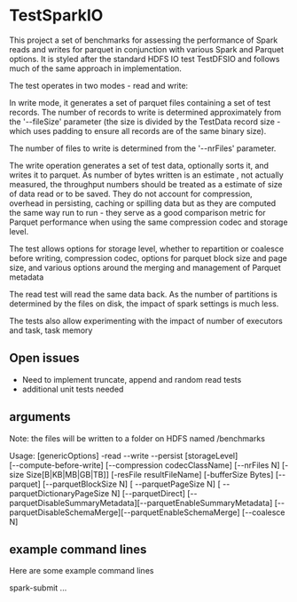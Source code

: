 # TestSparkIO
This project a set of benchmarks for assessing the performance of Spark reads and writes for parquet in conjunction 
with various Spark and Parquet options. It is styled after the standard HDFS IO test TestDFSIO and follows much of 
the same approach in implementation.

The test operates in two modes - read and write:

In write mode, it generates a set of parquet files containing a set of test records. The number of records to write is 
determined approximately from the '--fileSize' parameter (the size is divided by the TestData record size - which uses 
padding to ensure all records are of the same binary size).

The number of files to write is determined from the '--nrFiles' parameter.

The write operation generates a set of test data, optionally sorts it, and writes it to parquet. As number of bytes written 
is an estimate , not actually measured, the throughput numbers should be treated as a estimate of size of data read 
or to be saved. They do not account for compression, overhead in persisting, caching or spilling data but as they 
are computed the same way run to run - they serve as a good comparison metric for Parquet performance when using the same 
compression codec and storage level.

The test allows options for storage level, whether to repartition or coalesce before writing, compression codec, options
for parquet block size and page size, and various options around the merging and management of Parquet metadata

The read test will read the same data back. As the number of partitions is determined by the files on disk, the impact of spark 
settings is much less.

The tests also allow experimenting with the impact of number of executors and task, task memory 




## Open issues
* Need to implement truncate, append and random read tests
* additional unit tests needed

## arguments

Note: the files will be written to a folder on HDFS named /benchmarks

Usage: <appname>
               [genericOptions]
               -read 
               --write 
               --persist [storageLevel]   
               [--compute-before-write]
               [--compression codecClassName]
               [--nrFiles N] 
               [-size Size[B|KB|MB|GB|TB]] 
               [-resFile resultFileName] [-bufferSize Bytes]
               [--parquet] [--parquetBlockSize N] [ --parquetPageSize N] [ --parquetDictionaryPageSize N]
               [--parquetDirect]
               [--parquetDisableSummaryMetadata][--parquetEnableSummaryMetadata]
               [--parquetDisableSchemaMerge][--parquetEnableSchemaMerge]
               [--coalesce N]

## example command lines

Here are some example command lines

spark-submit ...

